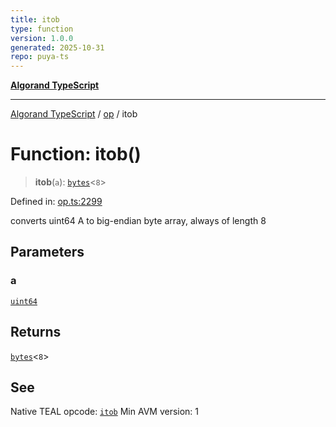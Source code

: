 ```yaml
---
title: itob
type: function
version: 1.0.0
generated: 2025-10-31
repo: puya-ts
---
```

[**Algorand TypeScript**](../../README.md)

***

[Algorand TypeScript](../../modules.md) / [op](../README.md) / itob

# Function: itob()

> **itob**(`a`): [`bytes`](../../index/type-aliases/bytes.md)\<`8`\>

Defined in: [op.ts:2299](https://github.com/algorandfoundation/puya-ts/blob/main/packages/algo-ts/src/op.ts#L2299)

converts uint64 A to big-endian byte array, always of length 8

## Parameters

### a

[`uint64`](../../index/type-aliases/uint64.md)

## Returns

[`bytes`](../../index/type-aliases/bytes.md)\<`8`\>

## See

Native TEAL opcode: [`itob`](https://dev.algorand.co/reference/algorand-teal/opcodes#itob)
Min AVM version: 1
